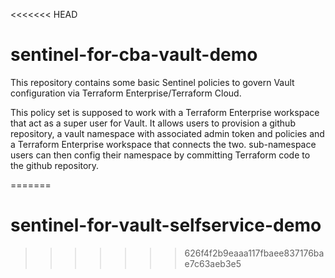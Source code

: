 <<<<<<< HEAD
# sentinel-for-cba-vault-demo

This repository contains some basic Sentinel policies to govern Vault configuration via Terraform Enterprise/Terraform Cloud.

This policy set is supposed to work with a Terraform Enterprise workspace that act as a super user for Vault. It allows users to provision a github repository, a vault namespace with associated admin token and policies and a Terraform Enterprise workspace that connects the two. sub-namespace users can then config their namespace by committing Terraform code to the github repository.

=======
# sentinel-for-vault-selfservice-demo
>>>>>>> 626f4f2b9eaaa117fbaee837176bae7c63aeb3e5
